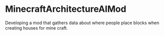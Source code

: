 # MinecraftArchitectureAIMod
Developing a mod that gathers data about where people place blocks when creating houses for mine craft.
